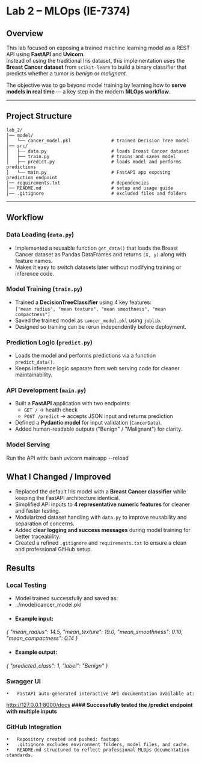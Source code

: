 #  Lab 2 – MLOps (IE-7374)

## Overview
This lab focused on exposing a trained machine learning model as a REST API using **FastAPI** and **Uvicorn**.  
Instead of using the traditional Iris dataset, this implementation uses the **Breast Cancer dataset** from `scikit-learn` to build a binary classifier that predicts whether a tumor is *benign* or *malignant*.

The objective was to go beyond model training by learning how to **serve models in real time** — a key step in the modern **MLOps workflow**.

---

##  Project Structure

```
lab_2/
│── model/
│   └── cancer_model.pkl               # trained Decision Tree model
│── src/
│   ├── data.py                        # loads Breast Cancer dataset
│   ├── train.py                       # trains and saves model
│   ├── predict.py                     # loads model and performs predictions
│   └── main.py                        # FastAPI app exposing prediction endpoint
│── requirements.txt                   # dependencies
│── README.md                          # setup and usage guide
│── .gitignore                         # excluded files and folders

```

---

## Workflow

###  Data Loading (`data.py`)
- Implemented a reusable function `get_data()` that loads the Breast Cancer dataset as Pandas DataFrames and returns `(X, y)` along with feature names.  
- Makes it easy to switch datasets later without modifying training or inference code.

### Model Training (`train.py`)
- Trained a **DecisionTreeClassifier** using 4 key features:  
  `["mean radius", "mean texture", "mean smoothness", "mean compactness"]`
- Saved the trained model as `cancer_model.pkl` using `joblib`.  
- Designed so training can be rerun independently before deployment.

###  Prediction Logic (`predict.py`)
- Loads the model and performs predictions via a function `predict_data()`.  
- Keeps inference logic separate from web serving code for cleaner maintainability.

### API Development (`main.py`)
- Built a **FastAPI** application with two endpoints:
  - `GET /` → health check  
  - `POST /predict` → accepts JSON input and returns prediction
- Defined a **Pydantic model** for input validation (`CancerData`).
- Added human-readable outputs ("Benign" / "Malignant") for clarity.

###  Model Serving
Run the API with:
bash
uvicorn main:app --reload

## What I Changed / Improved
- Replaced the default Iris model with a **Breast Cancer classifier** while keeping the FastAPI architecture identical.  
- Simplified API inputs to **4 representative numeric features** for cleaner and faster testing.  
- Modularized dataset handling with `data.py` to improve reusability and separation of concerns.  
- Added **clear logging and success messages** during model training for better traceability.  
- Created a refined `.gitignore` and `requirements.txt` to ensure a clean and professional GitHub setup.  


## Results

###  Local Testing
- Model trained successfully and saved as:
- ../model/cancer_model.pkl
-  #### Example input:

*{
  "mean_radius": 14.5,
  "mean_texture": 19.0,
  "mean_smoothness": 0.10,
  "mean_compactness": 0.14
}*

- #### Example output:
*{
  "predicted_class": 1,
  "label": "Benign"
}*

### Swagger UI
	•	FastAPI auto-generated interactive API documentation available at:
  http://127.0.0.1:8000/docs
  	**#### Successfully tested the /predict endpoint with multiple inputs**

  ### GitHub Integration
	•	Repository created and pushed: fastapi
	•	.gitignore excludes environment folders, model files, and cache.
	•	README.md structured to reflect professional MLOps documentation standards.



